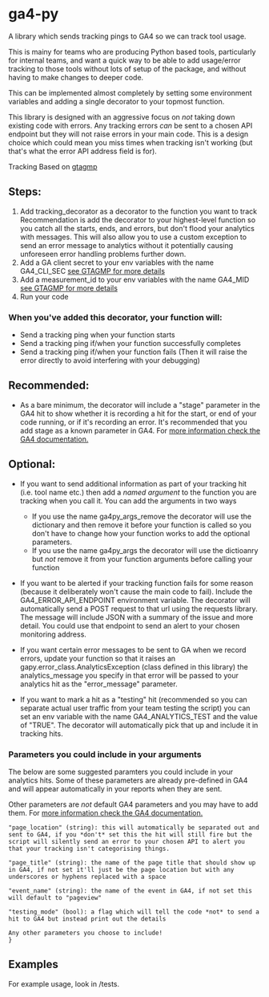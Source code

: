 # ga4-py
A library which sends tracking pings to GA4 so we can track tool usage.

This is mainy for teams who are producing Python based tools, particularly for internal teams, and want a quick way to be able to add usage/error tracking to those tools without lots of setup of the package, and without having to make changes to deeper code.

This can be implemented almost completely by setting some environment variables and adding a single decorator to your topmost function.

This library is designed with an aggressive focus on *not* taking down existing code with errors. Any tracking errors *can* be sent to a chosen API
endpoint but they will not raise errors in your main code. This is a design choice which could mean you miss times when tracking isn't working (but 
that's what the error API address field is for).

Tracking Based on [gtagmp](https://github.com/adswerve/GA4-Measurement-Protocol-Python)

## Steps:
1. Add tracking_decorator as a decorator to the function you want to track 
    Recommendation is add the decorator to your highest-level function so you
    catch all the starts, ends, and errors, but don't flood your analytics with messages.
    This will also allow you to use a custom exception to send an error message to 
    analytics without it potentially causing unforeseen error handling problems further down.
2. Add a GA client secret to your env variables with the name GA4_CLI_SEC [see GTAGMP for more details](https://github.com/adswerve/GA4-Measurement-Protocol-Python)
3. Add a measurement_id to your env variables with the name GA4_MID [see GTAGMP for more details](https://github.com/adswerve/GA4-Measurement-Protocol-Python)
4. Run your code

### When you've added this decorator, your function will:
- Send a tracking ping when your function starts
- Send a tracking ping if/when your function successfully completes
- Send a tracking ping if/when your function fails
    (Then it will raise the error directly to avoid interfering with your debugging)

## Recommended:
- As a bare minimum, the decorator will include a "stage" parameter in the GA4 hit to
    show whether it is recording a hit for the start, or end of your code running, or
    if it's recording an error. It's recommended that you add stage as a known parameter
    in GA4. For [more information check the GA4 documentation.](https://developers.google.com/analytics/devguides/collection/ga4/event-parameters)

## Optional:
- If you want to send additional information as part of your tracking hit (i.e. tool name etc.)
    then add a *named argument* to the function you are tracking when you call it.
    You can add the arguments in two ways
    - If you use the name ga4py_args_remove the decorator will use the dictionary and then remove
        it before your function is called so you don't have to change how your function works to 
        add the optional parameters.
    - If you use the name ga4py_args the decorator will use the dictioanry but *not* remove it from
        your function arguments before calling your function

- If you want to be alerted if your tracking function fails for some reason (because it deliberately won't cause the main code to fail). Include the GA4_ERROR_API_ENDPOINT environment variable. The decorator will automatically send a POST request to that url using the requests library. The message will include JSON with a summary of the issue and more detail. You could use that endpoint to send an alert to your chosen monitoring address.

- If you want certain error messages to be sent to GA when we record errors, update your function so that it raises an gapy.error_class.AnalyticsException (class defined in this library) the analytics_message you specify in that error will be passed to your analytics hit as the "error_message" parameter.

- If you want to mark a hit as a "testing" hit (recommended so you can separate actual 
user traffic from your team testing the script) you can set an env variable with the name GA4_ANALYTICS_TEST and the value of "TRUE". The decorator will automatically pick that up
and include it in tracking hits. 

### Parameters you could include in your arguments

The below are some suggested paramters you could include in your
analytics hits. Some of these parameters are already pre-defined in 
GA4 and will appear automatically in your reports when they are sent.

Other parameters are *not* default GA4 parameters and you may have to add them.
For [more information check the GA4 documentation.](https://developers.google.com/analytics/devguides/collection/ga4/event-parameters)

```{
"page_location" (string): this will automatically be separated out and sent to GA4, if you *don't* set this the hit will still fire but the script will silently send an error to your chosen API to alert you that your tracking isn't categorising things.

"page_title" (string): the name of the page title that should show up in GA4, if not set it'll just be the page location but with any underscores or hyphens replaced with a space

"event_name" (string): the name of the event in GA4, if not set this will default to "pageview"

"testing_mode" (bool): a flag which will tell the code *not* to send a hit to GA4 but instead print out the details

Any other parameters you choose to include!
}
```


## Examples

For example usage, look in /tests.